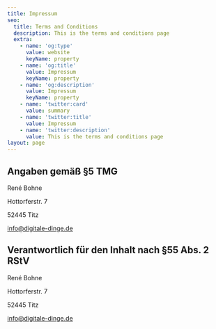 ```yaml
---
title: Impressum
seo:
  title: Terms and Conditions
  description: This is the terms and conditions page
  extra:
    - name: 'og:type'
      value: website
      keyName: property
    - name: 'og:title'
      value: Impressum
      keyName: property
    - name: 'og:description'
      value: Impressum
      keyName: property
    - name: 'twitter:card'
      value: summary
    - name: 'twitter:title'
      value: Impressum
    - name: 'twitter:description'
      value: This is the terms and conditions page
layout: page
---
```

## Angaben gemäß §5 TMG

René Bohne

Hottorferstr. 7

52445 Titz

info@digitale-dinge.de

## Verantwortlich für den Inhalt nach §55 Abs. 2 RStV

René Bohne

Hottorferstr. 7

52445 Titz

info@digitale-dinge.de

